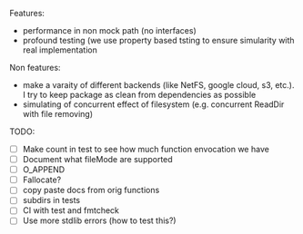 Features:
- performance in non mock path (no interfaces)
- profound testing (we use property based tsting to ensure simularity with real implementation

Non features:
- make a varaity of different backends (like NetFS, google cloud, s3, etc.). I try to keep package as clean from dependencies as possible
- simulating of concurrent effect of filesystem (e.g. concurrent ReadDir with file removing)

TODO:
- [ ] Make count in test to see how much function envocation we have
- [ ] Document what fileMode are supported
- [ ] O_APPEND
- [ ] Fallocate?
- [ ] copy paste docs from orig functions
- [ ] subdirs in tests
- [ ] CI with test and fmtcheck
- [ ] Use more stdlib errors (how to test this?)
